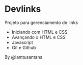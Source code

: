 # Devlinks

Projeto para gerenciamento de links

- Iniciando com HTML e CSS
- Avançando o HTML e CSS
- Javascript
- Git e Github

By @iamtusantana